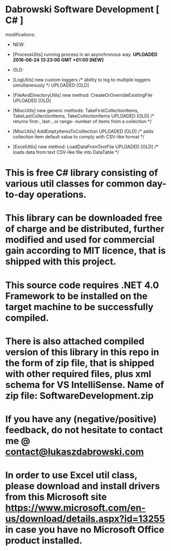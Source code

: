 # Dabrowski Software Development [ C# ]

modifications:
- NEW:
 - [ProcessUtils] running process in an asynchronous way. <strong>UPLOADED 2016-06-24 13:23:00 GMT +01:00 [NEW]</strong>
 
- OLD:
 - [LogUtils] new custom loggers /* ability to log to multiple loggers simultaneously */ UPLOADED [OLD]
 - [FileAndDirectoryUtils] new method: CreateOrOverrideExistingFile UPLOADED [OLD]
 - [MiscUtils] new generic methods: TakeFirstCollectionItems, TakeLastCollectionItems, TakeCollectionItems UPLOADED [OLD] /* returns first-, last-, or range- number of items from a collection */
 - [MiscUtils] AddEmptyItemsToColllection UPLOADED [OLD] /* adds collection item default value to comply with CSV-like format */
 - [ExcelUtils] new method: LoadDataFromTextFile UPLOADED [OLD] /* loads data from text CSV-like file into DataTable */


# This is free C# library consisting of various util classes for common day-to-day operations.

# This library can be downloaded free of charge and be distributed, further modified and used for commercial gain according to MIT licence, that is shipped with this project.
  
# This source code requires .NET 4.0 Framework to be installed on the target machine to be successfully compiled.

# There is also attached compiled version of this library in this repo in the form of zip file, that is shipped with other required files, plus xml schema for VS IntelliSense. Name of zip file: SoftwareDevelopment.zip

# If you have any (negative/positive) feedback, do not hesitate to contact me @ contact@lukaszdabrowski.com

# In order to use Excel util class, please download and install drivers from this Microsoft site https://www.microsoft.com/en-us/download/details.aspx?id=13255 in case you have no Microsoft Office product installed.

